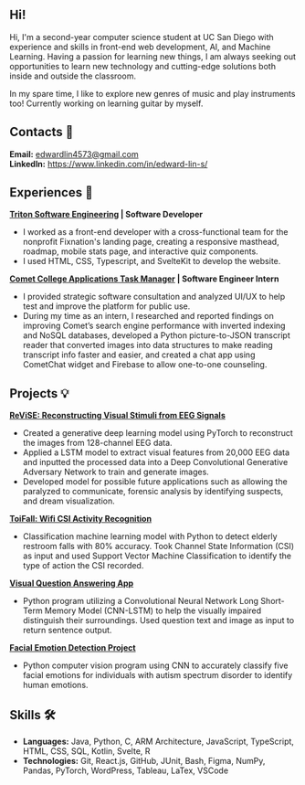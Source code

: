 ## Hi!

<!--
**EdwardLinS/EdwardLinS** is a ✨ _special_ ✨ repository because its `README.md` (this file) appears on your GitHub profile.

Here are some ideas to get you started:

- 🔭 I’m currently working on ...
- 🌱 I’m currently learning ...
- 👯 I’m looking to collaborate on ...
- 🤔 I’m looking for help with ...
- 💬 Ask me about ...
- 📫 How to reach me: ...
- 😄 Pronouns: ...
- ⚡ Fun fact: ...
-->

Hi, I'm a second-year computer science student at UC San Diego with experience and skills in front-end web development, AI, and Machine Learning. Having a passion for learning new things, I am always seeking out opportunities to learn new technology and cutting-edge solutions both inside and outside the classroom. 

In my spare time, I like to explore new genres of music and play instruments too! Currently working on learning guitar by myself. 

## Contacts 👋

**Email:** edwardlin4573@gmail.com <br>
**LinkedIn:** https://www.linkedin.com/in/edward-lin-s/

## Experiences 💼

**[Triton Software Engineering](https://tse.ucsd.edu) | Software Developer**
- I worked as a front-end developer with a cross-functional team for the nonprofit Fixnation's landing page, creating a responsive masthead, roadmap, mobile stats page, and interactive quiz components.
- I used HTML, CSS, Typescript, and SvelteKit to develop the website.

**[Comet College Applications Task Manager](https://applywithcomet.com) | Software Engineer Intern**
- I provided strategic software consultation and analyzed UI/UX to help test and improve the platform for public use.
- During my time as an intern, I researched and reported findings on improving Comet’s search engine performance with inverted indexing and NoSQL databases, developed a Python picture-to-JSON transcript reader that converted images into data structures to make reading transcript info faster and easier, and created a chat app using CometChat widget and Firebase to allow one-to-one counseling.
 
## Projects 💡

**[ReViSE: Reconstructing Visual Stimuli from EEG Signals](https://github.com/Utterbackian/Neuromatch2023_Medical_Imaging)**

- Created a generative deep learning model using PyTorch to reconstruct the images from 128-channel EEG data. 
- Applied a LSTM model to extract visual features from 20,000 EEG data and inputted the processed data into a Deep Convolutional Generative Adversary Network to train and generate images.
- Developed model for possible future applications such as allowing the paralyzed to communicate, forensic analysis by identifying suspects, and dream visualization.

**[ToiFall: Wifi CSI Activity Recognition](https://github.com/EdwardLinS/ToiFall)**

- Classification machine learning model with Python to detect elderly restroom falls with 80% accuracy. Took Channel State Information (CSI) as input and used Support Vector Machine Classification to identify the type of action the CSI recorded.

**[Visual Question Answering App](https://github.com/EdwardLinS/Visual-QA)**

- Python program utilizing a Convolutional Neural Network Long Short-Term Memory Model (CNN-LSTM) to help the visually impaired distinguish their surroundings. Used question text and image as input to return sentence output.

**[Facial Emotion Detection Project](https://github.com/EdwardLinS/Facial-Emotion-Detection)**

- Python computer vision program using CNN to accurately classify five facial emotions for individuals with autism spectrum disorder to identify human emotions.

## Skills 🛠️
 
- **Languages:** Java, Python, C, ARM Architecture, JavaScript, TypeScript, HTML, CSS, SQL, Kotlin, Svelte, R
- **Technologies:** Git, React.js, GitHub, JUnit, Bash, Figma, NumPy, Pandas, PyTorch, WordPress, Tableau, LaTex, VSCode
